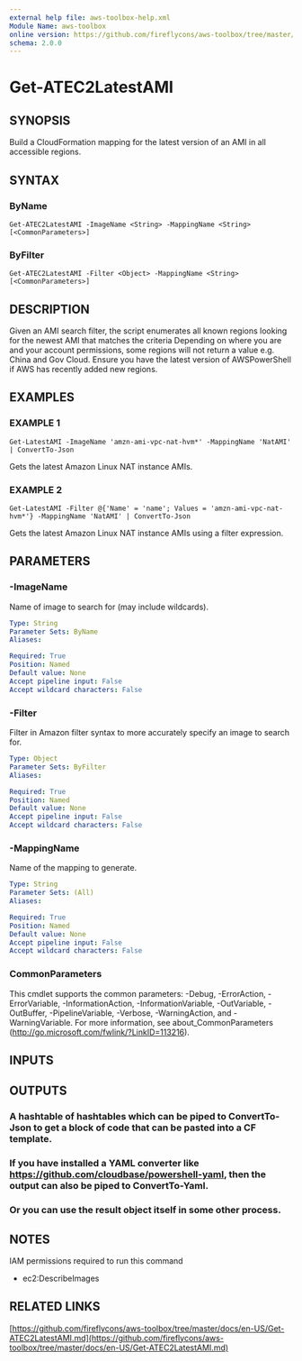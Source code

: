 ```yaml
---
external help file: aws-toolbox-help.xml
Module Name: aws-toolbox
online version: https://github.com/fireflycons/aws-toolbox/tree/master/docs/en-US/Get-ATEC2LatestAMI.md
schema: 2.0.0
---
```


# Get-ATEC2LatestAMI

## SYNOPSIS
Build a CloudFormation mapping for the latest version of an AMI in all accessible regions.

## SYNTAX

### ByName
```
Get-ATEC2LatestAMI -ImageName <String> -MappingName <String> [<CommonParameters>]
```

### ByFilter
```
Get-ATEC2LatestAMI -Filter <Object> -MappingName <String> [<CommonParameters>]
```

## DESCRIPTION
Given an AMI search filter, the script enumerates all known regions looking for the newest AMI that matches the criteria
Depending on where you are and your account permissions, some regions will not return a value e.g.
China and Gov Cloud.
Ensure you have the latest version of AWSPowerShell if AWS has recently added new regions.

## EXAMPLES

### EXAMPLE 1
```
Get-LatestAMI -ImageName 'amzn-ami-vpc-nat-hvm*' -MappingName 'NatAMI' | ConvertTo-Json
```

Gets the latest Amazon Linux NAT instance AMIs.

### EXAMPLE 2
```
Get-LatestAMI -Filter @{'Name' = 'name'; Values = 'amzn-ami-vpc-nat-hvm*'} -MappingName 'NatAMI' | ConvertTo-Json
```

Gets the latest Amazon Linux NAT instance AMIs using a filter expression.

## PARAMETERS

### -ImageName
Name of image to search for (may include wildcards).

```yaml
Type: String
Parameter Sets: ByName
Aliases:

Required: True
Position: Named
Default value: None
Accept pipeline input: False
Accept wildcard characters: False
```

### -Filter
Filter in Amazon filter syntax to more accurately specify an image to search for.

```yaml
Type: Object
Parameter Sets: ByFilter
Aliases:

Required: True
Position: Named
Default value: None
Accept pipeline input: False
Accept wildcard characters: False
```

### -MappingName
Name of the mapping to generate.

```yaml
Type: String
Parameter Sets: (All)
Aliases:

Required: True
Position: Named
Default value: None
Accept pipeline input: False
Accept wildcard characters: False
```

### CommonParameters
This cmdlet supports the common parameters: -Debug, -ErrorAction, -ErrorVariable, -InformationAction, -InformationVariable, -OutVariable, -OutBuffer, -PipelineVariable, -Verbose, -WarningAction, and -WarningVariable.
For more information, see about_CommonParameters (http://go.microsoft.com/fwlink/?LinkID=113216).

## INPUTS

## OUTPUTS

### A hashtable of hashtables which can be piped to ConvertTo-Json to get a block of code that can be pasted into a CF template.
### If you have installed a YAML converter like https://github.com/cloudbase/powershell-yaml, then the output can also be piped to ConvertTo-Yaml.
### Or you can use the result object itself in some other process.
## NOTES
IAM permissions required to run this command
- ec2:DescribeImages

## RELATED LINKS

[https://github.com/fireflycons/aws-toolbox/tree/master/docs/en-US/Get-ATEC2LatestAMI.md](https://github.com/fireflycons/aws-toolbox/tree/master/docs/en-US/Get-ATEC2LatestAMI.md)

